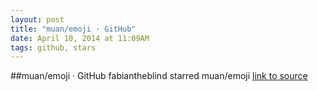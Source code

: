 ```yaml
---
layout: post
title: "muan/emoji · GitHub"
date: April 10, 2014 at 11:09AM
tags: github, stars
---
```

##muan/emoji · GitHub
fabiantheblind starred muan/emoji
[link to source](http://ift.tt/1aZmVPg) 
